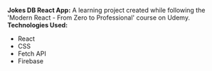 <b>Jokes DB React App:</b> A learning project created while following the 'Modern React - From Zero to Professional' course on Udemy.
<b>Technologies Used:</b>

<ul>
  <li>React</li>
  <li>CSS</li>
  <li>Fetch API</li>
  <li>Firebase</li>
</ul>
